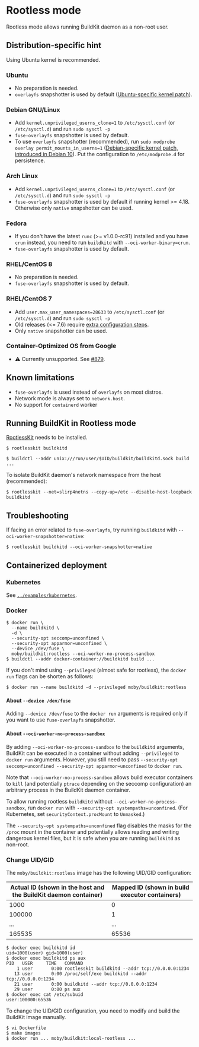 # Rootless mode

Rootless mode allows running BuildKit daemon as a non-root user.

## Distribution-specific hint
Using Ubuntu kernel is recommended.

### Ubuntu
* No preparation is needed.
* `overlayfs` snapshotter is used by default ([Ubuntu-specific kernel patch](https://kernel.ubuntu.com/git/ubuntu/ubuntu-bionic.git/commit/fs/overlayfs?id=3b7da90f28fe1ed4b79ef2d994c81efbc58f1144)).

### Debian GNU/Linux
* Add `kernel.unprivileged_userns_clone=1` to `/etc/sysctl.conf` (or `/etc/sysctl.d`) and run `sudo sysctl -p`
* `fuse-overlayfs` snapshotter is used by default.
* To use `overlayfs` snapshotter (recommended), run `sudo modprobe overlay permit_mounts_in_userns=1` ([Debian-specific kernel patch, introduced in Debian 10](https://salsa.debian.org/kernel-team/linux/blob/283390e7feb21b47779b48e0c8eb0cc409d2c815/debian/patches/debian/overlayfs-permit-mounts-in-userns.patch)). Put the configuration to `/etc/modprobe.d` for persistence.

### Arch Linux
* Add `kernel.unprivileged_userns_clone=1` to `/etc/sysctl.conf` (or `/etc/sysctl.d`) and run `sudo sysctl -p`
* `fuse-overlayfs` snapshotter is used by default if running kernel >= 4.18.
  Otherwise only `native` snapshotter can be used.

### Fedora
* If you don't have the latest `runc` (>= v1.0.0-rc91) installed and you have `crun` instead, you need to run `buildkitd` with `--oci-worker-binary=crun`.
* `fuse-overlayfs` snapshotter is used by default.

### RHEL/CentOS 8
* No preparation is needed.
* `fuse-overlayfs` snapshotter is used by default.

### RHEL/CentOS 7
* Add `user.max_user_namespaces=28633` to `/etc/sysctl.conf` (or `/etc/sysctl.d`) and run `sudo sysctl -p`
* Old releases (<= 7.6) require [extra configuration steps](https://github.com/moby/moby/pull/40076).
* Only `native` snapshotter can be used.

### Container-Optimized OS from Google
* :warning: Currently unsupported. See [#879](https://github.com/moby/buildkit/issues/879).

## Known limitations
* `fuse-overlayfs` is used instead of `overlayfs` on most distros.
* Network mode is always set to `network.host`.
* No support for `containerd` worker

## Running BuildKit in Rootless mode

[RootlessKit](https://github.com/rootless-containers/rootlesskit/) needs to be installed.

```console
$ rootlesskit buildkitd
```

```console
$ buildctl --addr unix:///run/user/$UID/buildkit/buildkitd.sock build ...
```

To isolate BuildKit daemon's network namespace from the host (recommended):
```console
$ rootlesskit --net=slirp4netns --copy-up=/etc --disable-host-loopback buildkitd
```

## Troubleshooting
If facing an error related to `fuse-overlayfs`, try running `buildkitd` with `--oci-worker-snapshotter=native`:

```console
$ rootlesskit buildkitd --oci-worker-snapshotter=native
```

## Containerized deployment

### Kubernetes
See [`../examples/kubernetes`](../examples/kubernetes).

### Docker

```console
$ docker run \
  --name buildkitd \
  -d \
  --security-opt seccomp=unconfined \
  --security-opt apparmor=unconfined \
  --device /dev/fuse \
  moby/buildkit:rootless --oci-worker-no-process-sandbox
$ buildctl --addr docker-container://buildkitd build ...
```

If you don't mind using `--privileged` (almost safe for rootless), the `docker run` flags can be shorten as follows:

```console
$ docker run --name buildkitd -d --privileged moby/buildkit:rootless
```

#### About `--device /dev/fuse`
Adding `--device /dev/fuse` to the `docker run` arguments is required only if you want to use `fuse-overlayfs` snapshotter.

#### About `--oci-worker-no-process-sandbox`

By adding `--oci-worker-no-process-sandbox` to the `buildkitd` arguments, BuildKit can be executed in a container without adding `--privileged` to `docker run` arguments.
However, you still need to pass `--security-opt seccomp=unconfined --security-opt apparmor=unconfined` to `docker run`.

Note that `--oci-worker-no-process-sandbox` allows build executor containers to `kill` (and potentially `ptrace` depending on the seccomp configuration) an arbitrary process in the BuildKit daemon container.

To allow running rootless `buildkitd` without `--oci-worker-no-process-sandbox`, run `docker run` with `--security-opt systempaths=unconfined`. (For Kubernetes, set `securityContext.procMount` to `Unmasked`.)

The `--security-opt systempaths=unconfined` flag disables the masks for the `/proc` mount in the container and potentially allows reading and writing dangerous kernel files, but it is safe when you are running `buildkitd` as non-root.

### Change UID/GID

The `moby/buildkit:rootless` image has the following UID/GID configuration:

Actual ID (shown in the host and the BuildKit daemon container)| Mapped ID (shown in build executor containers)
----------|----------
1000      | 0
100000    | 1
...       | ...
165535    | 65536

```
$ docker exec buildkitd id
uid=1000(user) gid=1000(user)
$ docker exec buildkitd ps aux
PID   USER     TIME   COMMAND
    1 user       0:00 rootlesskit buildkitd --addr tcp://0.0.0.0:1234
   13 user       0:00 /proc/self/exe buildkitd --addr tcp://0.0.0.0:1234
   21 user       0:00 buildkitd --addr tcp://0.0.0.0:1234
   29 user       0:00 ps aux
$ docker exec cat /etc/subuid
user:100000:65536
```

To change the UID/GID configuration, you need to modify and build the BuildKit image manually.
```
$ vi Dockerfile
$ make images
$ docker run ... moby/buildkit:local-rootless ...
```


